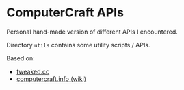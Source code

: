 # ComputerCraft APIs

Personal hand-made version of different APIs I encountered.

Directory `utils` contains some utility scripts / APIs.

Based on:
- [tweaked.cc](https://tweaked.cc)
- [computercraft.info (wiki)](https://computercraft.info/wiki/)
